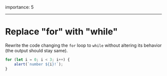importance: 5

---

# Replace "for" with "while"

Rewrite the code changing the `for` loop to `while` without altering its behavior (the output should stay same).

```js run
for (let i = 0; i < 3; i++) {
    alert(`number ${i}!`);
}
```
